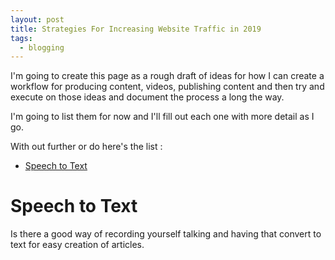 ```yaml
---
layout: post
title: Strategies For Increasing Website Traffic in 2019
tags:
  - blogging
---
```


I'm going to create this page as a rough draft of ideas for how I can create a workflow for producing content, videos, publishing content and then try and execute on those ideas and document the process a long the way.

I'm going to list them for now and I'll fill out each one with more detail as I go.

With out further or do here's the list :

<!-- TOC depthFrom:1 depthTo:6 withLinks:1 updateOnSave:1 orderedList:0 -->

- [Speech to Text](#speech-to-text)

<!-- /TOC -->

# Speech to Text

Is there a good way of recording yourself talking and having that convert to text for easy creation of articles.

